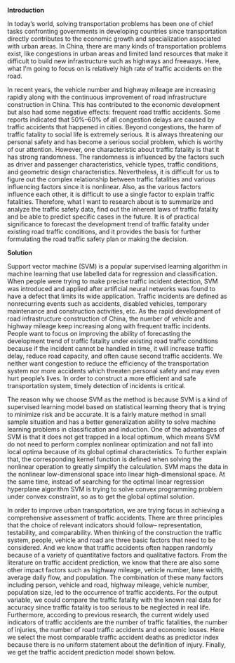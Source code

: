 
**Introduction**

In today’s world, solving transportation problems has been one of chief tasks confronting governments in developing countries since transportation directly contributes to the economic growth and specialization associated with urban areas. In China, there are many kinds of transportation problems exist, like congestions in urban areas and limited land resources that make it difficult to build new infrastructure such as highways and freeways. Here, what I’m going to focus on is relatively high rate of traffic accidents on the road. 

In recent years, the vehicle number and highway mileage are increasing rapidly along with the continuous improvement of road infrastructure construction in China. This has contributed to the economic development but also had some negative effects: frequent road traffic accidents. Some reports indicated that 50%–60% of all congestion delays are caused by traffic accidents that happened in cities. Beyond congestions, the harm of traffic fatality to social life is extremely serious. It is always threatening our personal safety and has become a serious social problem, which is worthy of our attention. However, one characteristic about traffic fatality is that it has strong randomness. The randomness is influenced by the factors such as driver and passenger characteristics, vehicle types, traffic conditions, and geometric design characteristics. Nevertheless, it is difficult for us to figure out the complex relationship between traffic fatalities and various influencing factors since it is nonlinear. Also, as the various factors influence each other, it is difficult to use a single factor to explain traffic fatalities. Therefore, what I want to research about is to summarize and analyze the traffic safety data, find out the inherent laws of traffic fatality and be able to predict specific cases in the future. It is of practical significance to forecast the development trend of traffic fatality under existing road traffic conditions, and it provides the basis for further formulating the road traffic safety plan or making the decision.

**Solution**

Support vector machine (SVM) is a popular supervised learning algorithm in machine learning that use labelled data for regression and classification. When people were trying to make precise traffic incident detection, SVM was introduced and applied after artificial neural networks was found to have a defect that limits its wide application. Traffic incidents are defined as nonrecurring events such as accidents, disabled vehicles, temporary maintenance and construction activities, etc. As the rapid development of road infrastructure construction of China, the number of vehicle and highway mileage keep increasing along with frequent traffic incidents. People want to focus on improving the ability of forecasting the development trend of traffic fatality under existing road traffic conditions because if the incident cannot be handled in time, it will increase traffic delay, reduce road capacity, and often cause second traffic accidents. We neither want congestion to reduce the efficiency of the transportation system nor more accidents which threaten personal safety and may even hurt people’s lives. In order to construct a more efficient and safe transportation system, timely detection of incidents is critical.

The reason why we choose SVM as the method is because SVM is a kind of supervised learning model based on statistical learning theory that is trying to minimize risk and be accurate. It is a fairly mature method in small sample situation and has a better generalization ability to solve machine learning problems in classification and induction. One of the advantages of SVM is that it does not get trapped in a local optimum, which means SVM do not need to perform complex nonlinear optimization and not fall into local optima because of its global optimal characteristics. To further explain that, the corresponding kernel function is defined when solving the nonlinear operation to greatly simplify the calculation. SVM maps the data in the nonlinear low-dimensional space into linear high-dimensional space. At the same time, instead of searching for the optimal linear regression hyperplane algorithm SVM is trying to solve convex programming problem under convex constraint, so as to get the global optimal solution.

In order to improve urban transportation, we are trying focus in achieving a comprehensive assessment of traffic accidents. There are three principles that the choice of relevant indicators should follow– representation, testability, and comparability. When thinking of the construction the traffic system, people, vehicle and road are three basic factors that need to be considered. And we know that traffic accidents often happen randomly because of a variety of quantitative factors and qualitative factors. From the literature on traffic accident prediction, we know that there are also some other impact factors such as highway mileage, vehicle number, lane width, average daily flow, and population. The combination of these many factors including person, vehicle and road, highway mileage, vehicle number, population size, led to the occurrence of traffic accidents. For the output variable, we could compare the traffic fatality with the known real data for accuracy since traffic fatality is too serious to be neglected in real life. Furthermore, according to previous research, the current widely used indicators of traffic accidents are the number of traffic fatalities, the number of injuries, the number of road traffic accidents and economic losses. Here we select the most comparable traffic accident deaths as predictor index because there is no uniform statement about the definition of injury. Finally, we get the traffic accident prediction model shown below.
